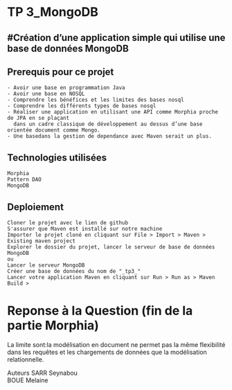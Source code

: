 <h1>TP 3_MongoDB</h1>
<h2>#Création d’une application simple qui utilise une base de données MongoDB</h2>
 <h2>Prerequis pour ce projet</h2>

    - Avoir une base en programmation Java
    - Avoir une base en NOSQL
    - Comprendre les bénéfices et les limites des bases nosql
    - Comprendre les différents types de bases nosql
    - Réaliser une application en utilisant une API comme Morphia proche de JPA en se plaçant
      dans un cadre classique de développement au dessus d’une base orientée document comme Mongo.
    - Une basedans la gestion de dependance avec Maven serait un plus.

<h2>Technologies utilisées</h2>

    Morphia
    Pattern DAO
    MongoDB

<h2>Deploiement</h2>

    Cloner le projet avec le lien de github
    S'assurer que Maven est installé sur notre machine
    Importer le projet cloné en cliquant sur File > Import > Maven > Existing maven project
    Explorer le dossier du projet, lancer le serveur de base de données MongoDB
    ou
    Lancer le serveur MongoDB
    Créer une base de données du nom de "_tp3_"
    Lancer votre application Maven en cliquant sur Run > Run as > Maven Build >
    
<h1>Reponse à la Question (fin de la partie Morphia)</h1>

La limite sont:la modélisation en document ne permet pas la même flexibilité dans les requêtes 
et les chargements de données que la modélisation relationnelle. 

Auteurs
SARR Seynabou</br>
BOUE Melaine


